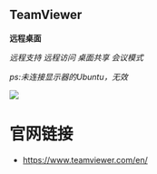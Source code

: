 ## TeamViewer
	
**远程桌面**

*远程支持*
*远程访问*
*桌面共享*
*会议模式*  

*ps:未连接显示器的Ubuntu，无效*

![](https://github.com/JustVita/Excellent-software/blob/master/Mac/screenshot/toolsScreenshot/teamViewer.jpg)

# 官网链接
* https://www.teamviewer.com/en/